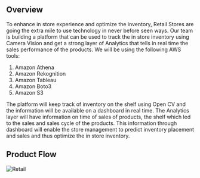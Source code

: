 ## Overview

To enhance in store experience and optimize the inventory, Retail Stores are going the extra mile to use technology in never before seen ways. Our team is building a platform that can be used to track the in store inventory using Camera Vision and get a strong layer of Analytics that tells in real time the sales performance of the products. We will be using the following AWS tools:
1. Amazon Athena
2. Amazon Rekognition
3. Amazon Tableau
4. Amazon Boto3
5. Amazon S3

The platform will keep track of inventory on the shelf using Open CV and the information will be available on a dashboard in real time. The Analytics layer will have information on time of sales of products, the shelf which led to the sales and sales cycle of the products. This information through dashboard will enable the store management to predict inventory placement and sales and thus optimize the in store inventory.

## Product Flow

![Retail](https://user-images.githubusercontent.com/25751360/80908722-d0678280-8ce7-11ea-809d-aab382440ac8.JPG)



